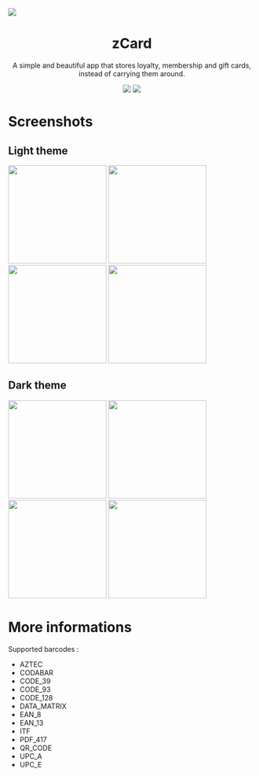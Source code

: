 <img src="https://i.postimg.cc/mgp1dZ80/ZCARD.png">

<h1 align="center">zCard</h1>

<div align="center">
  <p>A simple and beautiful app that stores loyalty, membership and gift cards, instead of carrying them around.</p>
  <img src="https://ziadoua.github.io/m3-Markdown-Badges/badges/Android/android2.svg">
  <img src="https://ziadoua.github.io/m3-Markdown-Badges/badges/Java/java2.svg">
</div>

# Screenshots

## Light theme

<div>
  <img src="https://i.postimg.cc/pdw6NHsd/screenshot-light-1.png" width="200">
  <img src="https://i.postimg.cc/7YwjYqwG/screenshot-light-2.png" width="200">
  <img src="https://i.postimg.cc/bwvMkLGq/screenshot-light-3.png" width="200">
  <img src="https://i.postimg.cc/C5HtHQHx/screenshot-light-4.png" width="200">
</div>

## Dark theme

<div>
  <img src="https://i.postimg.cc/VNrVH6BT/screenshot-dark-1.png" width="200">
  <img src="https://i.postimg.cc/pVDgHmbM/screenshot-dark-2.png" width="200">
  <img src="https://i.postimg.cc/Z5DQc33p/screenshot-dark-3.png" width="200">
  <img src="https://i.postimg.cc/c4h2vPLD/screenshot-dark-4.png" width="200">
</div>

# More informations

Supported barcodes :
- AZTEC
- CODABAR
- CODE_39
- CODE_93
- CODE_128
- DATA_MATRIX
- EAN_8
- EAN_13
- ITF
- PDF_417
- QR_CODE
- UPC_A
- UPC_E
